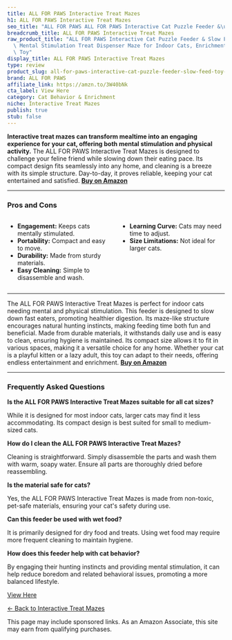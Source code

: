 ```yaml
---
title: ALL FOR PAWS Interactive Treat Mazes
h1: ALL FOR PAWS Interactive Treat Mazes
seo_title: "ALL FOR PAWS ALL FOR PAWS Interactive Cat Puzzle Feeder &\u2026"
breadcrumb_title: ALL FOR PAWS Interactive Treat Mazes
raw_product_title: "ALL FOR PAWS Interactive Cat Puzzle Feeder & Slow Feed Toy \u2013\
  \ Mental Stimulation Treat Dispenser Maze for Indoor Cats, Enrichment & Cat Food\
  \ Toy"
display_title: ALL FOR PAWS Interactive Treat Mazes
type: review
product_slug: all-for-paws-interactive-cat-puzzle-feeder-slow-feed-toy-mental-stimula-bf94204d
brand: ALL FOR PAWS
affiliate_link: https://amzn.to/3W40bNk
cta_label: View Here
category: Cat Behavior & Enrichment
niche: Interactive Treat Mazes
publish: true
stub: false
---
```


<div id="intro" class="full-width">
  <p><strong>Interactive treat mazes can transform mealtime into an engaging experience for your cat, offering both mental stimulation and physical activity.</strong> The ALL FOR PAWS Interactive Treat Mazes is designed to challenge your feline friend while slowing down their eating pace. Its compact design fits seamlessly into any home, and cleaning is a breeze with its simple structure. Day-to-day, it proves reliable, keeping your cat entertained and satisfied. <a href="https://amzn.to/3W40bNk" rel="nofollow sponsored noopener" target="_blank"><strong>Buy on Amazon</strong></a></p>
</div>

<hr />
<h3 id="pros-cons">Pros and Cons</h3>
<div class="pc-grid" style="display:grid;grid-template-columns:1fr 1fr;gap:16px;">
  <ul>
    <li><strong>Engagement:</strong> Keeps cats mentally stimulated.</li>
    <li><strong>Portability:</strong> Compact and easy to move.</li>
    <li><strong>Durability:</strong> Made from sturdy materials.</li>
    <li><strong>Easy Cleaning:</strong> Simple to disassemble and wash.</li>
  </ul>
  <ul>
    <li><strong>Learning Curve:</strong> Cats may need time to adjust.</li>
    <li><strong>Size Limitations:</strong> Not ideal for larger cats.</li>
  </ul>
</div>
<hr />

<div class="full-width">
  <p>The ALL FOR PAWS Interactive Treat Mazes is perfect for indoor cats needing mental and physical stimulation. This feeder is designed to slow down fast eaters, promoting healthier digestion. Its maze-like structure encourages natural hunting instincts, making feeding time both fun and beneficial. Made from durable materials, it withstands daily use and is easy to clean, ensuring hygiene is maintained. Its compact size allows it to fit in various spaces, making it a versatile choice for any home. Whether your cat is a playful kitten or a lazy adult, this toy can adapt to their needs, offering endless entertainment and enrichment. <a href="https://amzn.to/3W40bNk" rel="nofollow sponsored noopener" target="_blank"><strong>Buy on Amazon</strong></a></p>
</div>

<hr />
<h3 id="faqs">Frequently Asked Questions</h3>

<p><strong>Is the ALL FOR PAWS Interactive Treat Mazes suitable for all cat sizes?</strong></p>
<p>While it is designed for most indoor cats, larger cats may find it less accommodating. Its compact design is best suited for small to medium-sized cats.</p>

<p><strong>How do I clean the ALL FOR PAWS Interactive Treat Mazes?</strong></p>
<p>Cleaning is straightforward. Simply disassemble the parts and wash them with warm, soapy water. Ensure all parts are thoroughly dried before reassembling.</p>

<p><strong>Is the material safe for cats?</strong></p>
<p>Yes, the ALL FOR PAWS Interactive Treat Mazes is made from non-toxic, pet-safe materials, ensuring your cat's safety during use.</p>

<p><strong>Can this feeder be used with wet food?</strong></p>
<p>It is primarily designed for dry food and treats. Using wet food may require more frequent cleaning to maintain hygiene.</p>

<p><strong>How does this feeder help with cat behavior?</strong></p>
<p>By engaging their hunting instincts and providing mental stimulation, it can help reduce boredom and related behavioral issues, promoting a more balanced lifestyle.</p>
<p><a class="btn" href="https://amzn.to/3W40bNk" target="_blank" rel="nofollow sponsored noopener">View Here</a></p>
<p><a href="/roundups/cat-behavior-enrichment/interactive-treat-mazes/">← Back to Interactive Treat Mazes</a></p>
<aside class="disclosure">This page may include sponsored links. As an Amazon Associate, this site may earn from qualifying purchases.</aside>

